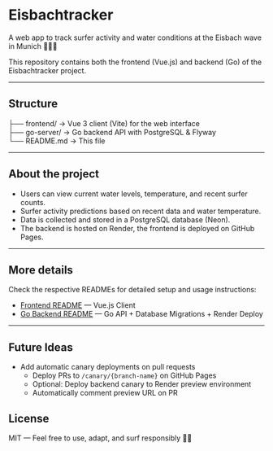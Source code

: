 # Eisbachtracker

A web app to track surfer activity and water conditions at the Eisbach wave in Munich 🌊🏄‍♂️

This repository contains both the frontend (Vue.js) and backend (Go) of the Eisbachtracker project.

---

## Structure

├── frontend/ → Vue 3 client (Vite) for the web interface  
├── go-server/ → Go backend API with PostgreSQL & Flyway  
└── README.md → This file

---

## About the project

- Users can view current water levels, temperature, and recent surfer counts.
- Surfer activity predictions based on recent data and water temperature.
- Data is collected and stored in a PostgreSQL database (Neon).
- The backend is hosted on Render, the frontend is deployed on GitHub Pages.

---

## More details

Check the respective READMEs for detailed setup and usage instructions:

- [Frontend README](./client/README.md) — Vue.js Client
- [Go Backend README](./go-server/README.md) — Go API + Database Migrations + Render Deploy

---

## Future Ideas

- Add automatic canary deployments on pull requests
  - Deploy PRs to `/canary/{branch-name}` on GitHub Pages
  - Optional: Deploy backend canary to Render preview environment
  - Automatically comment preview URL on PR

## License

MIT — Feel free to use, adapt, and surf responsibly 🏄‍♀️
